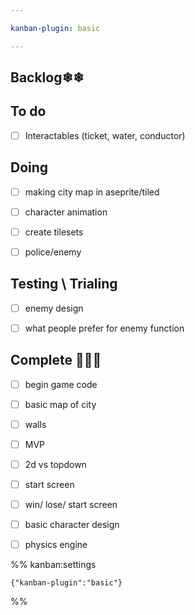 ```yaml
---

kanban-plugin: basic

---
```


## Backlog❄❄



## To do

- [ ] Interactables (ticket, water, conductor)


## Doing

- [ ] making city map in aseprite/tiled
- [ ] character animation
- [ ] create tilesets
- [ ] police/enemy


## Testing \ Trialing

- [ ] enemy design
- [ ] what people prefer for enemy function


## Complete 🎈🎉✨

- [ ] begin game code
- [ ] basic map of city
- [ ] walls
- [ ] MVP
- [ ] 2d vs topdown
- [ ] start screen
- [ ] win/ lose/ start screen
- [ ] basic character design
- [ ] physics engine




%% kanban:settings
```
{"kanban-plugin":"basic"}
```
%%